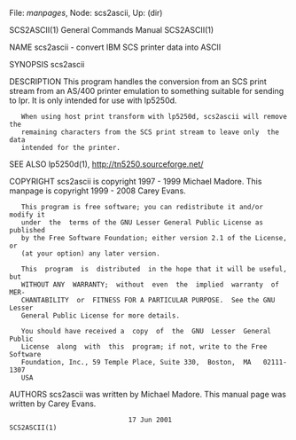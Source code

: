 File: *manpages*,  Node: scs2ascii,  Up: (dir)

SCS2ASCII(1)                General Commands Manual               SCS2ASCII(1)



NAME
       scs2ascii - convert IBM SCS printer data into ASCII

SYNOPSIS
       scs2ascii

DESCRIPTION
       This  program  handles  the conversion from an SCS print stream from an
       AS/400 printer emulation to something suitable for sending to lpr.   It
       is only intended for use with lp5250d.

       When using host print transform with lp5250d, scs2ascii will remove the
       remaining characters from the SCS print stream to leave only  the  data
       intended for the printer.

SEE ALSO
       lp5250d(1), http://tn5250.sourceforge.net/

COPYRIGHT
       scs2ascii  is  copyright  1997  - 1999 Michael Madore.  This manpage is
       copyright 1999 - 2008 Carey Evans.

       This program is free software; you can redistribute it and/or modify it
       under  the  terms of the GNU Lesser General Public License as published
       by the Free Software Foundation; either version 2.1 of the License,  or
       (at your option) any later version.

       This  program  is  distributed  in the hope that it will be useful, but
       WITHOUT ANY  WARRANTY;  without  even  the  implied  warranty  of  MER‐
       CHANTABILITY  or  FITNESS FOR A PARTICULAR PURPOSE.  See the GNU Lesser
       General Public License for more details.

       You should have received a  copy  of  the  GNU  Lesser  General  Public
       License  along  with  this  program; if not, write to the Free Software
       Foundation, Inc., 59 Temple Place, Suite 330,  Boston,  MA   02111-1307
       USA

AUTHORS
       scs2ascii  was written by Michael Madore.  This manual page was written
       by Carey Evans.



                                  17 Jun 2001                     SCS2ASCII(1)
